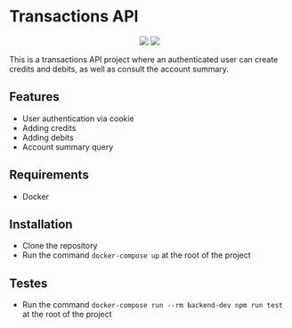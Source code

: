 # Transactions API


<p align="center">
<img src="https://img.shields.io/badge/node.js-6DA55F?style=flat&logo=node.js&logoColor=white"> </img>
<img src="https://img.shields.io/badge/MariaDB-003545?style=flat&logo=elasticsearch"> </img>
</p>
This is a transactions API project where an authenticated user can create credits and debits, as well as consult the account summary.

## Features
- User authentication via cookie
- Adding credits
- Adding debits
- Account summary query

## Requirements
- Docker

## Installation
- Clone the repository
- Run the command `docker-compose up` at the root of the project

## Testes
- Run the command `docker-compose run --rm backend-dev npm run test` at the root of the project



